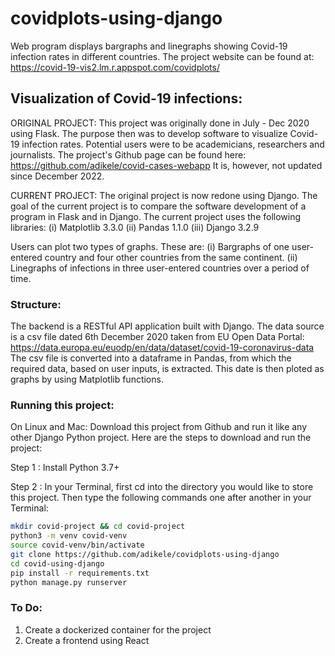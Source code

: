 # covidplots-using-django
Web program displays bargraphs and linegraphs showing Covid-19 infection rates in different countries.
The project website can be found at: https://covid-19-vis2.lm.r.appspot.com/covidplots/

## Visualization of Covid-19 infections:
ORIGINAL PROJECT: This project was originally done in July - Dec 2020 using Flask. 
The purpose then was to develop software to visualize Covid-19 infection rates. 
Potential users were to be academicians, researchers and journalists. 
The project's Github page can be found here: https://github.com/adikele/covid-cases-webapp 
It is, however, not updated since December 2022.

CURRENT PROJECT: The original project is now redone using Django.
The goal of the current project is to compare the software development of a program in Flask and in Django.
The current project uses the following libraries: (i) Matplotlib 3.3.0 (ii) Pandas 1.1.0 (iii) Django 3.2.9

Users can plot two types of graphs. These are: 
(i) Bargraphs of one user-entered country and four other countries from the same continent. 
(ii) Linegraphs of infections in three user-entered countries over a period of time. 

### Structure:
The backend is a RESTful API application built with Django.
The data source is a csv file dated 6th December 2020 taken from EU Open Data Portal: https://data.europa.eu/euodp/en/data/dataset/covid-19-coronavirus-data 
The csv file is converted into a dataframe in Pandas, from which the required data, based on user inputs, is extracted. 
This date is then ploted as graphs by using Matplotlib functions.


### Running this project:
On Linux and Mac: Download this project from Github and run it like any other Django Python project. Here are the steps to download and run the project:

Step 1 : Install Python 3.7+

Step 2 : In your Terminal, first cd into the directory you would like to store this project. Then type the following commands one after another in your Terminal:
```bash
mkdir covid-project && cd covid-project
python3 -m venv covid-venv
source covid-venv/bin/activate
git clone https://github.com/adikele/covidplots-using-django
cd covid-using-django
pip install -r requirements.txt
python manage.py runserver
```

### To Do: 
1. Create a dockerized container for the project
2. Create a frontend using React
